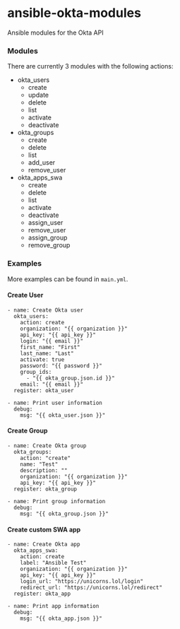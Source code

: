 # ansible-okta-modules
Ansible modules for the Okta API

### Modules

There are currently 3 modules with the following actions:

* okta_users
  * create
  * update
  * delete
  * list
  * activate
  * deactivate
* okta_groups
  * create
  * delete
  * list
  * add_user
  * remove_user
* okta_apps_swa
  * create
  * delete
  * list
  * activate
  * deactivate
  * assign_user
  * remove_user
  * assign_group
  * remove_group

### Examples

More examples can be found in `main.yml`.

#### Create User

```
- name: Create Okta user
  okta_users:
    action: create
    organization: "{{ organization }}"
    api_key: "{{ api_key }}"
    login: "{{ email }}"
    first_name: "First"
    last_name: "Last"
    activate: true
    password: "{{ password }}"
    group_ids:
      - "{{ okta_group.json.id }}"
    email: "{{ email }}"
  register: okta_user

- name: Print user information
  debug:
    msg: "{{ okta_user.json }}"
```

#### Create Group

```
- name: Create Okta group
  okta_groups:
    action: "create"
    name: "Test"
    description: ""
    organization: "{{ organization }}"
    api_key: "{{ api_key }}"
  register: okta_group

- name: Print group information
  debug:
    msg: "{{ okta_group.json }}"
```

#### Create custom SWA app

```
- name: Create Okta app
  okta_apps_swa:
    action: create
    label: "Ansible Test"
    organization: "{{ organization }}"
    api_key: "{{ api_key }}"
    login_url: "https://unicorns.lol/login"
    redirect_url: "https://unicorns.lol/redirect"
  register: okta_app

- name: Print app information
  debug:
    msg: "{{ okta_app.json }}"
```
